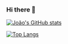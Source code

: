 ### Hi there 👋


[![João's GitHub stats](https://github-readme-stats.vercel.app/api?username=JPbjj)](https://github.com/anuraghazra/github-readme-stats)

[![Top Langs](https://github-readme-stats.vercel.app/api/top-langs/?username=JPbjj&layout=compact)](https://github.com/anuraghazra/github-readme-stats)
